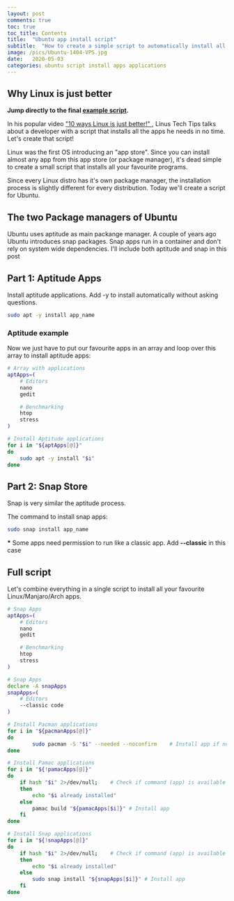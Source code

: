 ```yaml
---
layout: post
comments: true
toc: true
toc_title: Contents
title:  "Ubuntu app install script"
subtitle:  "How to create a simple script to automatically install all your favourite applications"
image: /pics/Ubuntu-1404-VPS.jpg
date:   2020-05-03
categories: ubuntu script install apps applications
---
```


## Why Linux is just better

**Jump directly to the final [example script](#full-script).**

In his popular video ["10 ways Linux is just better!" ](https://www.youtube.com/watch?v=4halg2kzPms), Linus Tech Tips talks about a developer with a script that installs all the apps he needs in no time.  
Let's create that script!

Linux was the first OS introducing an "app store". Since you can install almost any app from this app store (or package manager), it's dead simple to create a small script that installs all your favourite programs.

Since every Linux distro has it's own package manager, the installation process is slightly different for every distribution. Today we'll create a script for Ubuntu.

## The two Package managers of Ubuntu

Ubuntu uses aptitude as main packange manager. A couple of years ago Ubuntu introduces snap packages. Snap apps run in a container and don't rely on system wide dependencies. I'll include both aptitude and snap in this post

## Part 1: Aptitude Apps

Install aptitude applications. Add -y to install automatically without asking questions.
``` bash
sudo apt -y install app_name
``` 

### Aptitude example

Now we just have to put our favourite apps in an array and loop over this array to install aptitude apps:

```bash
# Array with applications
aptApps=(
    # Editors
    nano
    gedit

    # Benchmarking
    htop
    stress
)

# Install Aptitude applications
for i in "${aptApps[@]}"
do
    sudo apt -y install "$i"
done
```

## Part 2: Snap Store

Snap is very similar the aptitude process.


The command to install snap apps:
```bash
sudo snap install app_name
```
**\*** Some apps need permission to run like a classic app. Add **--classic** in this case


## Full script

Let's combine everything in a single script to install all your favourite Linux/Manjaro/Arch apps. 

```bash
# Snap Apps
aptApps=(
    # Editors
    nano
    gedit

    # Benchmarking
    htop
    stress
)

# Snap Apps
declare -A snapApps
snapApps=(
    # Editors
    --classic code   
)

# Install Pacman applications
for i in "${pacmanApps[@]}"
do
        sudo pacman -S "$i" --needed --noconfirm    # Install app if needed, without asking questions
done

# Install Pamac applications
for i in "${!pamacApps[@]}"
do
    if hash "$i" 2>/dev/null;    # Check if command (app) is available
    then
        echo "$i already installed"
    else
        pamac build "${pamacApps[$i]}" # Install app
    fi
done

# Install Snap applications
for i in "${!snapApps[@]}"
do
    if hash "$i" 2>/dev/null;    # Check if command (app) is available
    then
        echo "$i already installed"
    else
        sudo snap install "${snapApps[$i]}" # Install app
    fi
done
```


